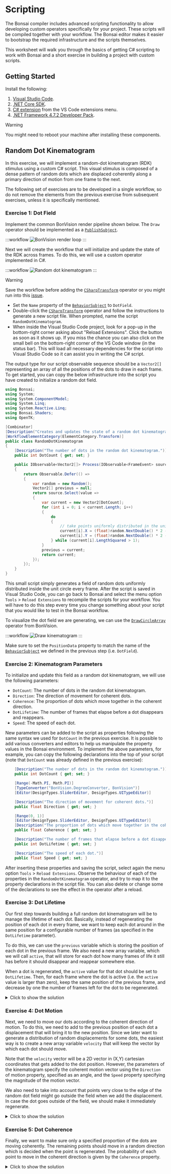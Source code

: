 ---
---

# Scripting

The Bonsai compiler includes advanced scripting functionality to allow developing custom operators specifically for your project. These scripts will be compiled together with your workflow. The Bonsai editor makes it easier to bootstrap the required infrastructure and the scripts themselves.

This worksheet will walk you through the basics of getting C# scripting to work with Bonsai and a short exercise in building a project with custom scripts.

## Getting Started

Install the following:

1. [Visual Studio Code](https://code.visualstudio.com/).
2. [.NET Core SDK](https://dotnet.microsoft.com/download).
3. [C# extension](https://marketplace.visualstudio.com/items?itemName=ms-dotnettools.csharp) from the VS Code extensions menu.
4. [.NET Framework 4.7.2 Developer Pack](https://dotnet.microsoft.com/download/dotnet-framework/net472).

> [!Warning]
> You might need to reboot your machine after installing these components.

## Random Dot Kinematogram

In this exercise, we will implement a random-dot kinematogram (RDK) stimulus using a custom C# script. This visual stimulus is composed of a dense pattern of random dots which are displaced coherently along a primary direction of motion from one frame to the next.

The following set of exercises are to be developed in a single workflow, so do not remove the elements from the previous exercise from subsequent exercises, unless it is specifically mentioned.

### **Exercise 1:** Dot Field

Implement the common BonVision render pipeline shown below. The `Draw` operator should be implemented as a [`PublishSubject`].

:::workflow
![BonVision render loop](~/workflows/bonvision-render.bonsai)
:::

Next we will create the workflow that will initialize and update the state of the RDK across frames. To do this, we will use a custom operator implemented in C#.

:::workflow
![Random dot kinematogram](~/workflows/bonvision-rdk-script.bonsai)
:::

> [!WARNING]
> Save the workflow before adding the [`CSharpTransform`] operator or you might run into this [issue](https://github.com/bonsai-rx/bonsai/issues/1834).

- Set the `Name` property of the [`BehaviorSubject`] to `DotField`.
- Double-click the [`CSharpTransform`] operator and follow the instructions to generate a new script file. When prompted, name the script `RandomDotKinematogram`.
- When inside the Visual Studio Code project, look for a pop-up in the bottom-right corner asking about "Reload Extensions". Click the button as soon as it shows up. If you miss the chance you can also click on the small bell on the bottom-right corner of the VS Code window (in the status bar). This will load all necessary dependencies for the script into Visual Studio Code so it can assist you in writing the C# script.

The output type for our script observable sequence should be a `Vector2[]` representing an array of all the positions of the dots to draw in each frame. To get started, you can copy the below infrastructure into the script you have created to initialize a random dot field.

```c#
using Bonsai;
using System;
using System.ComponentModel;
using System.Linq;
using System.Reactive.Linq;
using Bonsai.Shaders;
using OpenTK;

[Combinator]
[Description("Creates and updates the state of a random dot kinematogram.")]
[WorkflowElementCategory(ElementCategory.Transform)]
public class RandomDotKinematogram
{
    [Description("The number of dots in the random dot kinematogram.")]
    public int DotCount { get; set; }

    public IObservable<Vector2[]> Process(IObservable<FrameEvent> source)
    {
        return Observable.Defer(() =>
        {
            var random = new Random();
            Vector2[] previous = null;
            return source.Select(value =>
            {
                var current = new Vector2[DotCount];
                for (int i = 0; i < current.Length; i++)
                {
                    do
                    {
                        // take points uniformly distributed in the unit circle
                        current[i].X = (float)random.NextDouble() * 2 - 1;
                        current[i].Y = (float)random.NextDouble() * 2 - 1;
                    } while (current[i].LengthSquared > 1);
                }
                previous = current;
                return current;
            });
        });
    }
}
```

This small script simply generates a field of random dots uniformly distributed inside the unit circle every frame. After the script is saved in Visual Studio Code, you can go back to Bonsai and select the menu option `Tools` > `Reload Extensions` to recompile the scripts for your workflow. You will have to do this step every time you change something about your script that you would like to test in the Bonsai workflow.

To visualize the dot field we are generating, we can use the [`DrawCircleArray`] operator from BonVision.

:::workflow
![Draw kinematogram](~/workflows/bonvision-rdk-draw.bonsai)
:::

Make sure to set the `PositionData` property to match the name of the [`BehaviorSubject`] we defined in the previous step (i.e. `DotField`).

### **Exercise 2:** Kinematogram Parameters

To initialize and update this field as a random dot kinematogram, we will use the following parameters:

- `DotCount`: The number of dots in the random dot kinematogram.
- `Direction`: The direction of movement for coherent dots.
- `Coherence`: The proportion of dots which move together in the coherent direction.
- `DotLifetime`: The number of frames that elapse before a dot disappears and reappears.
- `Speed`: The speed of each dot.

New parameters can be added to the script as properties following the same syntax we used for `DotCount` in the previous exercise. It is possible to add various converters and editors to help us manipulate the property values in the Bonsai environment. To implement the above parameters, for example, you can copy the following declarations into the top of your script (note that `DotCount` was already defined in the previous exercise):

```c#
    [Description("The number of dots in the random dot kinematogram.")]
    public int DotCount { get; set; }

    [Range(-Math.PI, Math.PI)]
    [TypeConverter("BonVision.DegreeConverter, BonVision")]
    [Editor(DesignTypes.SliderEditor, DesignTypes.UITypeEditor)]

    [Description("The direction of movement for coherent dots.")]
    public float Direction { get; set; }

    [Range(0, 1)]
    [Editor(DesignTypes.SliderEditor, DesignTypes.UITypeEditor)]
    [Description("The proportion of dots which move together in the coherent direction.")]
    public float Coherence { get; set; }

    [Description("The number of frames that elapse before a dot disappears and reappears.")]
    public int DotLifetime { get; set; }

    [Description("The speed of each dot.")]
    public float Speed { get; set; }
```

After inserting these properties and saving the script, select again the menu option `Tools` > `Reload Extensions`. Observe the behaviour of each of the properties in the `RandomDotKinematogram` operator, and try to map it to the property declarations in the script file. You can also delete or change some of the declarations to see the effect in the operator after a reload.

### **Exercise 3:** Dot Lifetime

Our first step towards building a full random dot kinematogram will be to manage the lifetime of each dot. Basically, instead of regenerating the position of each dot in every frame, we want to keep each dot around in the same position for a configurable number of frames (as specified in the `DotLifetime` parameter).

To do this, we can use the `previous` variable which is storing the position of each dot in the previous frame. We also need a new array variable, which we will call `active`, that will store for each dot how many frames of life it still has before it should disappear and reappear somewhere else.

When a dot is regenerated, the `active` value for that dot should be set to `DotLifetime`. Then, for each frame where the dot is active (i.e. the `active` value is larger than zero), keep the same position of the previous frame, and decrease by one the number of frames left for the dot to be regenerated.

<details>
  <summary markdown='span'>
    Click to show the solution
  </summary>

```c#
    public IObservable<Vector2[]> Process(IObservable<FrameEvent> source)
    {
        return Observable.Defer(() =>
        {
            var random = new Random();
            int[] active = new int[DotCount];
            Vector2[] previous = null;
            return source.Select(value =>
            {
                var current = new Vector2[active.Length];
                for (int i = 0; i < current.Length; i++)
                {
                    // if the dot is inactive, regenerate the position
                    if (active[i] == 0)
                    {
                        do
                        {
                            // take points uniformly distributed in the unit circle
                            current[i].X = (float)random.NextDouble() * 2 - 1;
                            current[i].Y = (float)random.NextDouble() * 2 - 1;
                        } while (current[i].LengthSquared > 1);
                        active[i] = DotLifetime;
                    }
                    else
                    {
                        // if the dot is active, keep the same position
                        current[i].X = previous[i].X;
                        current[i].Y = previous[i].Y;
                        if (active[i] > 0)
                        {
                            active[i] = active[i] - 1;
                        }
                    }
                }
                previous = current;
                return current;
            });
        });
    }
```

</details>

### **Exercise 4:** Dot Motion

Next, we need to move our dots according to the coherent direction of motion. To do this, we need to add to the previous position of each dot a displacement that will bring it to the new position. Since we later want to generate a distribution of random displacements for some dots, the easiest way is to create a new array variable `velocity` that will keep the vector by which each dot should move.

Note that the `velocity` vector will be a 2D vector in (X,Y) cartesian coordinates that gets added to the dot position. However, the parameters of the kinematogram specify the coherent motion vector using the `Direction` of motion property, specified as an angle, and the `Speed` property specifying the magnitude of the motion vector.

We also need to take into account that points very close to the edge of the random dot field might go outside the field when we add the displacement. In case the dot goes outside of the field, we should make it immediately regenerate.

<details>
  <summary markdown='span'>
    Click to show the solution
  </summary>

```c#
    public IObservable<Vector2[]> Process(IObservable<FrameEvent> source)
    {
        return Observable.Defer(() =>
        {
            var random = new Random();
            int[] active = new int[DotCount];
            Vector2[] velocity = new Vector2[DotCount];
            Vector2[] previous = null;
            return source.Select(value =>
            {
                var current = new Vector2[active.Length];
                for (int i = 0; i < current.Length; i++)
                {
                    // if the dot is inactive, regenerate the position
                    if (active[i] == 0)
                    {
                        do
                        {
                            // take points uniformly distributed in the unit circle
                            current[i].X = (float)random.NextDouble() * 2 - 1;
                            current[i].Y = (float)random.NextDouble() * 2 - 1;
                        } while (current[i].LengthSquared > 1);
                        active[i] = DotLifetime;

                        // convert the velocity vector (Direction,Speed) into (x,y) cartesian coordinates
                        double angle = Direction;
                        velocity[i] = new Vector2(
                            Speed * (float)Math.Cos(angle),
                            Speed * (float)Math.Sin(angle));
                    }
                    else
                    {
                        // add the velocity for each point, taking into account the time interval
                        current[i].X = previous[i].X + velocity[i].X * (float)value.TimeStep.ElapsedTime;
                        current[i].Y = previous[i].Y + velocity[i].Y * (float)value.TimeStep.ElapsedTime;

                        // if the position of the current point goes outside the unit circle,
                        // inactivate it immediately
                        if (current[i].LengthSquared > 1) active[i] = 0;
                        if (active[i] > 0)
                        {
                            active[i] = active[i] - 1;
                        }
                    }
                }
                previous = current;
                return current;
            });
        });
    }
```

</details>

### **Exercise 5:** Dot Coherence

Finally, we want to make sure only a specified proportion of the dots are moving coherently. The remaining points should move in a random direction which is decided when the point is regenerated. The probability of each point to move in the coherent direction is given by the `Coherence` property.

<details>
  <summary markdown='span'>
    Click to show the solution
  </summary>

```c#
    public IObservable<Vector2[]> Process(IObservable<FrameEvent> source)
    {
        return Observable.Defer(() =>
        {
            var random = new Random();
            int[] active = new int[DotCount];
            Vector2[] velocity = new Vector2[DotCount];
            Vector2[] previous = null;
            return source.Select(value =>
            {
                var current = new Vector2[active.Length];
                for (int i = 0; i < current.Length; i++)
                {
                    // if the dot is inactive, regenerate the position
                    if (active[i] == 0)
                    {
                        do
                        {
                            // take points uniformly distributed in the unit circle
                            current[i].X = (float)random.NextDouble() * 2 - 1;
                            current[i].Y = (float)random.NextDouble() * 2 - 1;
                        } while (current[i].LengthSquared > 1);
                        active[i] = DotLifetime;

                        double angle;
                        if (random.NextDouble() < Coherence) // coherent direction
                        {
                            angle = Direction;
                        }
                        else angle = random.NextDouble() * MathHelper.TwoPi; // random direction

                        // convert the velocity vector (Direction,Speed) into (x,y) cartesian coordinates
                        velocity[i] = new Vector2(
                            Speed * (float)Math.Cos(angle),
                            Speed * (float)Math.Sin(angle));
                    }
                    else
                    {
                        // add the velocity for each point, taking into account the time interval
                        current[i].X = previous[i].X + velocity[i].X * (float)value.TimeStep.ElapsedTime;
                        current[i].Y = previous[i].Y + velocity[i].Y * (float)value.TimeStep.ElapsedTime;

                        // if the position of the current point goes outside the unit circle,
                        // inactivate it immediately
                        if (current[i].LengthSquared > 1) active[i] = 0;
                        if (active[i] > 0)
                        {
                            active[i] = active[i] - 1;
                        }
                    }
                }
                previous = current;
                return current;
            });
        });
    }
```

</details>

<!-- Reference-style links -->
[`BehaviorSubject`]: xref:Bonsai.Reactive.BehaviorSubject
[`CSharpTransform`]: xref:Bonsai.Editor.Scripting.CSharpTransform
[`PublishSubject`]: xref:Bonsai.Reactive.PublishSubject

[`DrawCircleArray`]: https://bonvision.github.io/